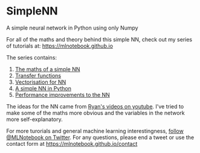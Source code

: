 # SimpleNN
A simple neural network in Python using only Numpy

For all of the maths and theory behind this simple NN, check out my series of tutorials at: https://mlnotebook.github.io

The series contains:

1. [The maths of a simple NN][1]
2. [Transfer functions][3]
3. [Vectorisation for NN][2]
4. [A simple NN in Python][4]
5. [Performance improvements to the NN][5]

The ideas for the NN came from [Ryan's videos on youtube][6]. I've tried to make some of the maths more obvious and the variables in the network more self-explanatory.

For more turorials and general machine learning interestingness, [follow @MLNotebook on Twitter][7]. For any questions, please end a tweet or use the contact form at https://mlnotebook.github.io/contact

[1]: https://mlnotebook.github.io/post/neuralnetwork/
[2]: https://mlnotebook.github.io/post/nn-more-maths
[3]: https://mlnotebook.github.io/post/transfer-functions
[4]: https://mlnotebook.github.io/post/nn-in-python
[5]: https://mlnotebook.github.io/post/nn-python-improvements
[6]: https://www.youtube.com/playlist?list=PLRyu4ecIE9tibdzuhJr94uQeKnOFkkbq6
[7]: www.twitter.com/mlnotebook
